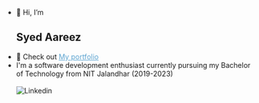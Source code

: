 - 👋 Hi, I’m <h2>Syed Aareez</h2>
- 👀 Check out <a href="https://syedaareez.vercel.app/" style="color:#5ea5d1; ">My portfolio</a>
- I'm a software development enthusiast currently pursuing my Bachelor of Technology from NIT Jalandhar (2019-2023)<br></br>
<a href="https://www.linkedin.com/in/syed-aareez-63414b197/" style="text-decoration:none;"><img src="https://img.shields.io/badge/LinkedIn-blue?style=for-the-badge&logo=linkedin&logoColor=white" alt="Linkedin"/></a>

<!---
syedaareez/syedaareez is a ✨ special ✨ repository because its `README.md` (this file) appears on your GitHub profile.
You can click the Preview link to take a look at your changes.
--->
